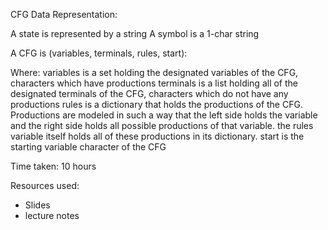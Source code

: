 CFG Data Representation: 

A state is represented by a string A symbol is a 1-char string

A CFG is (variables, terminals, rules, start):

Where:
variables is a set holding the designated variables of the CFG, characters which have productions
terminals is a list holding all of the designated terminals of the CFG, characters which do not have any productions
rules is a dictionary that holds the productions of the CFG. Productions are modeled in such a way that the left side holds the variable and the right side holds all possible productions of that variable. the rules variable itself holds all of these productions in its dictionary.
start is the starting variable character of the CFG

Time taken: 10 hours

Resources used: 
- Slides
- lecture notes
